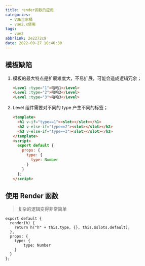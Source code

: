 ```yaml
---
title: render函数的应用
categories:
  - VUE全家桶
  - vue2.x使用
tags:
  - vue2
abbrlink: 2e2272c9
date: 2022-09-27 10:46:38
---
```


## 模板缺陷
1. 模板的最大特点是扩展难度大，不易扩展，可能会造成逻辑冗余；
    ```HTML
    <Level :type="1">哈哈1</Level>
    <Level :type="2">哈哈2</Level>
    <Level :type="3">哈哈3</Level>
    ```
2. Level 组件需要对不同的 type 产生不同的标签；
    ```HTML
    <template>
      <h1 v-if="type==1"><slot></slot></h1>
      <h2 v-else-if="type==2"><slot></slot></h2>
      <h3 v-else-if="type==3"><slot></slot></h3>
    </template>
    <script>
      export default {
        props: {
          type: {
            type: Number
          }
        }
      };
    </script>
    ```

## 使用 Render 函数
>复杂的逻辑变得非常简单
```JS
export default {
  render(h) {
    return h("h" + this.type, {}, this.$slots.default);
  },
  props: {
    type: {
        type: Number
    }
  }
};
```